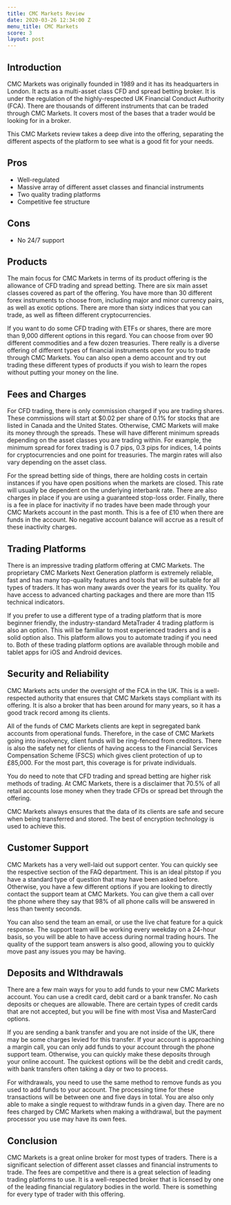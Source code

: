 ```yaml
---
title: CMC Markets Review
date: 2020-03-26 12:34:00 Z
menu_title: CMC Markets
score: 3
layout: post
---
```


## Introduction

CMC Markets was originally founded in 1989 and it has its headquarters in London. It acts as a multi-asset class CFD and spread betting broker. It is under the regulation of the highly-respected UK Financial Conduct Authority (FCA). There are thousands of different instruments that can be traded through CMC Markets. It covers most of the bases that a trader would be looking for in a broker. 

This CMC Markets review takes a deep dive into the offering, separating the different aspects of the platform to see what is a good fit for your needs. 


## Pros

*   Well-regulated
*   Massive array of different asset classes and financial instruments
*   Two quality trading platforms
*   Competitive fee structure


## Cons

*   No 24/7 support


## Products

The main focus for CMC Markets in terms of its product offering is the allowance of CFD trading and spread betting. There are six main asset classes covered as part of the offering. You have more than 30 different forex instruments to choose from, including major and minor currency pairs, as well as exotic options. There are more than sixty indices that you can trade, as well as fifteen different cryptocurrencies. 

If you want to do some CFD trading with ETFs or shares, there are more than 9,000 different options in this regard. You can choose from over 90 different commodities and a few dozen treasuries. There really is a diverse offering of different types of financial instruments open for you to trade through CMC Markets. You can also open a demo account and try out trading these different types of products if you wish to learn the ropes without putting your money on the line.


## Fees and Charges

For CFD trading, there is only commission charged if you are trading shares. These commissions will start at $0.02 per share of 0.1% for stocks that are listed in Canada and the United States. Otherwise, CMC Markets will make its money through the spreads. These will have different minimum spreads depending on the asset classes you are trading within. For example, the minimum spread for forex trading is 0.7 pips, 0.3 pips for indices, 1.4 points for cryptocurrencies and one point for treasuries. The margin rates will also vary depending on the asset class. 

For the spread betting side of things, there are holding costs in certain instances if you have open positions when the markets are closed. This rate will usually be dependent on the underlying interbank rate. There are also charges in place if you are using a guaranteed stop-loss order. Finally, there is a fee in place for inactivity if no trades have been made through your CMC Markets account in the past month. This is a fee of £10 when there are funds in the account. No negative account balance will accrue as a result of these inactivity charges. 


## Trading Platforms

There is an impressive trading platform offering at CMC Markets. The proprietary CMC Markets Next Generation platform is extremely reliable, fast and has many top-quality features and tools that will be suitable for all types of traders. It has won many awards over the years for its quality. You have access to advanced charting packages and there are more than 115 technical indicators.

If you prefer to use a different type of a trading platform that is more beginner friendly, the industry-standard MetaTrader 4 trading platform is also an option. This will be familiar to most experienced traders and is a solid option also. This platform allows you to automate trading if you need to. Both of these trading platform options are available through mobile and tablet apps for iOS and Android devices. 


## Security and Reliability

CMC Markets acts under the oversight of the FCA in the UK. This is a well-respected authority that ensures that CMC Markets stays compliant with its offering. It is also a broker that has been around for many years, so it has a good track record among its clients. 

All of the funds of CMC Markets clients are kept in segregated bank accounts from operational funds. Therefore, in the case of CMC Markets going into insolvency, client funds will be ring-fenced from creditors. There is also the safety net for clients of having access to the Financial Services Compensation Scheme (FSCS) which gives client protection of up to £85,000. For the most part, this coverage is for private individuals. 

You do need to note that CFD trading and spread betting are higher risk methods of trading. At CMC Markets, there is a disclaimer that 70.5% of all retail accounts lose money when they trade CFDs or spread bet through the offering. 

CMC Markets always ensures that the data of its clients are safe and secure when being transferred and stored. The best of encryption technology is used to achieve this. 


## Customer Support

CMC Markets has a very well-laid out support center. You can quickly see the respective section of the FAQ department. This is an ideal pitstop if you have a standard type of question that may have been asked before. Otherwise, you have a few different options if you are looking to directly contact the support team at CMC Markets. You can give them a call over the phone where they say that 98% of all phone calls will be answered in less than twenty seconds. 

You can also send the team an email, or use the live chat feature for a quick response. The support team will be working every weekday on a 24-hour basis, so you will be able to have access during normal trading hours. The quality of the support team answers is also good, allowing you to quickly move past any issues you may be having. 


## Deposits and WIthdrawals

There are a few main ways for you to add funds to your new CMC Markets account. You can use a credit card, debit card or a bank transfer. No cash deposits or cheques are allowable. There are certain types of credit cards that are not accepted, but you will be fine with most Visa and MasterCard options. 

If you are sending a bank transfer and you are not inside of the UK, there may be some charges levied for this transfer. If your account is approaching a margin call, you can only add funds to your account through the phone support team. Otherwise, you can quickly make these deposits through your online account. The quickest options will be the debit and credit cards, with bank transfers often taking a day or two to process. 

For withdrawals, you need to use the same method to remove funds as you used to add funds to your account. The processing time for these transactions will be between one and five days in total. You are also only able to make a single request to withdraw funds in a given day. There are no fees charged by CMC Markets when making a withdrawal, but the payment processor you use may have its own fees. 


## Conclusion

CMC Markets is a great online broker for most types of traders. There is a significant selection of different asset classes and financial instruments to trade. The fees are competitive and there is a great selection of leading trading platforms to use. It is a well-respected broker that is licensed by one of the leading financial regulatory bodies in the world. There is something for every type of trader with this offering. 
